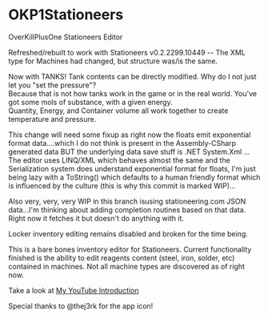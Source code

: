 # OKP1Stationeers
OverKillPlusOne Stationeers Editor

Refreshed/rebuilt to work with Stationeers v0.2.2299.10449 -- The XML type for Machines had changed, but structure was/is the same.

Now with TANKS!  Tank contents can be directly modified.  Why do I not just let you "set the pressure"?  
Because that is not how tanks work in the game or in the real world.  You've got some mols of substance, with a given energy.  
Quantity, Energy, and Container volume all work together to create temperature and pressure.

This change will need some fixup as right now the floats emit exponential format data....which I do not think is present in the
Assembly-CSharp generated data BUT the underlying data save stuff is .NET System.Xml ... The editor uses LINQ/XML which behaves almost the same
and the Serialization system does understand exponential format for floats, I'm just being lazy with a ToString() which defaults to a human friendly format which
is influenced by the culture (this is why this commit is marked WIP)...

Also very, very, very WIP in this branch isusing stationeering.com JSON data...I'm thinking about adding completion routines based on that data.  Right now it fetches it but doesn't do anything with it.

Locker inventory editing remains disabled and broken for the time being.

This is a bare bones inventory editor for Stationeers.  Current functionality finished is the ability to edit reagents content (steel, iron, solder, etc) contained in machines.  Not all machine types are discovered as of right now.

Take a look at [My YouTube Introduction](https://youtu.be/knInAS38phQ?t=24s)

Special thanks to @thej3rk for the app icon!
